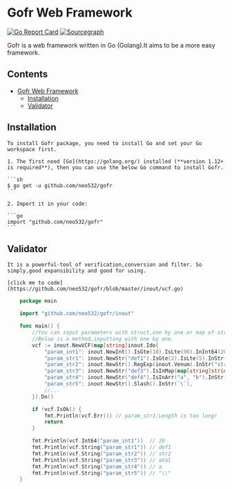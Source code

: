 # Gofr Web Framework


[![Go Report Card](https://goreportcard.com/badge/github.com/gin-gonic/gin)](https://goreportcard.com/report/github.com/gin-gonic/gin)
[![Sourcegraph](https://sourcegraph.com/github.com/gin-gonic/gin/-/badge.svg)](https://sourcegraph.com/github.com/gin-gonic/gin?badge)

Gofr is a web framework written in Go (Golang).It aims to be a more easy framework.


## Contents

- [Gofr Web Framework](#gofr-web-framework)
  - [Installation](#installation)
  - [Validator](#validator)


## Installation

    To install Gofr package, you need to install Go and set your Go workspace first.

    1. The first need [Go](https://golang.org/) installed (**version 1.12+ is required**), then you can use the below Go command to install Gofr.

    ```sh
    $ go get -u github.com/neo532/gofr
    ```

    2. Import it in your code:

    ```go
    import "github.com/neo532/gofr"
    ```

## Validator

    It is a powerful-tool of verification,conversion and filter. So simply,good expansibility and good for using.

    [click me to code](https://github.com/neo532/gofr/blob/master/inout/vcf.go)

```go
    package main

    import "github.com/neo532/gofr/inout"

    func main() {
        //You can input parameters with struct,one by one or map of string.
        //Below is a method,inputting with one by one.
        vcf := inout.NewVCF(map[string]inout.Ido{
            "param_int1": inout.NewInt().IsGte(10).IsLte(90).InInt64(20),
            "param_str1": inout.NewStr("def1").IsGte(2).IsLte(5).InStr("string1"),
            "param_str2": inout.NewStr().RegExp(inout.Venum).InStr("str2"),
            "param_str3": inout.NewStr("def3").IsInMap(map[string]string{"a": "aVal"}).InStr("a"),
            "param_str4": inout.NewStr("def4").IsInArr("a", "b").InStr("a"),
            "param_str5": inout.NewStr().Slash().InStr(`\`),
            //...
        }).Do()

        if !vcf.IsOk() {
            fmt.Println(vcf.Err()) // param_str1:Length is too long!
            return
        }

        fmt.Println(vcf.Int64("param_int1"))  // 20
        fmt.Println(vcf.String("param_str1")) // def1
        fmt.Println(vcf.String("param_str2")) // str2
        fmt.Println(vcf.String("param_str3")) // aVal
        fmt.Println(vcf.String("param_str4")) // a
        fmt.Println(vcf.String("param_str5")) // "\\"
    }
```
